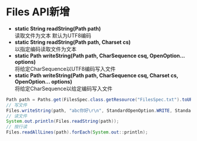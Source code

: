 # Files API新增

- **static String readString(Path path)**  
读取文件为文本 默认为UTF8编码
- **static String readString(Path path, Charset cs)**  
以指定编码读取文件为文本
- **static Path writeString(Path path, CharSequence csq, OpenOption... options)**  
将给定CharSequence以UTF8编码写入文件
- **static Path writeString(Path path, CharSequence csq, Charset cs, OpenOption... options)**  
  将给定CharSequence以给定编码写入文件

```java
Path path = Paths.get(FilesSpec.class.getResource("FilesSpec.txt").toURI());
// 写文件
Files.writeString(path, "abc你好\r\n", StandardOpenOption.WRITE, StandardOpenOption.APPEND);
// 读文件
System.out.println(Files.readString(path));
// 按行读
Files.readAllLines(path).forEach(System.out::println);
```
